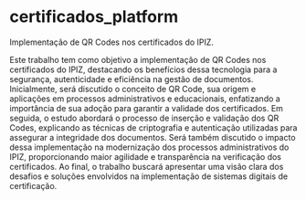 # certificados_platform
Implementação de QR Codes nos certificados do IPIZ.

Este trabalho tem como objetivo a implementação de QR Codes nos certificados do IPIZ, destacando os benefícios dessa tecnologia para a segurança, autenticidade e eficiência na gestão de documentos. Inicialmente, será discutido o conceito de QR Code, sua origem e aplicações em processos administrativos e educacionais, enfatizando a importância de sua adoção para garantir a validade dos certificados. Em seguida, o estudo abordará o processo de inserção e validação dos QR Codes, explicando as técnicas de criptografia e autenticação utilizadas para assegurar a integridade dos documentos. Será também discutido o impacto dessa implementação na modernização dos processos administrativos do IPIZ, proporcionando maior agilidade e transparência na verificação dos certificados. Ao final, o trabalho buscará apresentar uma visão clara dos desafios e soluções envolvidos na implementação de sistemas digitais de certificação.
